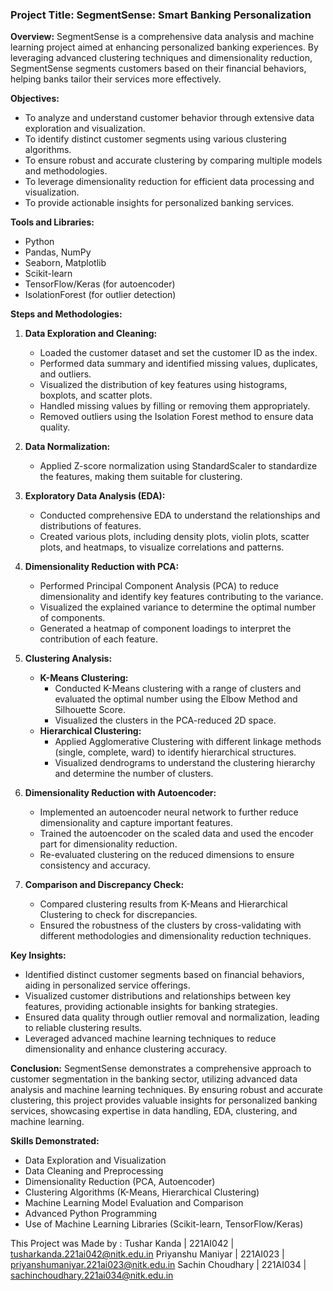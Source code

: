### Project Title: SegmentSense: Smart Banking Personalization

**Overview:**
SegmentSense is a comprehensive data analysis and machine learning project aimed at enhancing personalized banking experiences. By leveraging advanced clustering techniques and dimensionality reduction, SegmentSense segments customers based on their financial behaviors, helping banks tailor their services more effectively.

**Objectives:**
- To analyze and understand customer behavior through extensive data exploration and visualization.
- To identify distinct customer segments using various clustering algorithms.
- To ensure robust and accurate clustering by comparing multiple models and methodologies.
- To leverage dimensionality reduction for efficient data processing and visualization.
- To provide actionable insights for personalized banking services.

**Tools and Libraries:**
- Python
- Pandas, NumPy
- Seaborn, Matplotlib
- Scikit-learn
- TensorFlow/Keras (for autoencoder)
- IsolationForest (for outlier detection)

**Steps and Methodologies:**

1. **Data Exploration and Cleaning:**
    - Loaded the customer dataset and set the customer ID as the index.
    - Performed data summary and identified missing values, duplicates, and outliers.
    - Visualized the distribution of key features using histograms, boxplots, and scatter plots.
    - Handled missing values by filling or removing them appropriately.
    - Removed outliers using the Isolation Forest method to ensure data quality.

2. **Data Normalization:**
    - Applied Z-score normalization using StandardScaler to standardize the features, making them suitable for clustering.

3. **Exploratory Data Analysis (EDA):**
    - Conducted comprehensive EDA to understand the relationships and distributions of features.
    - Created various plots, including density plots, violin plots, scatter plots, and heatmaps, to visualize correlations and patterns.

4. **Dimensionality Reduction with PCA:**
    - Performed Principal Component Analysis (PCA) to reduce dimensionality and identify key features contributing to the variance.
    - Visualized the explained variance to determine the optimal number of components.
    - Generated a heatmap of component loadings to interpret the contribution of each feature.

5. **Clustering Analysis:**
    - **K-Means Clustering:**
        - Conducted K-Means clustering with a range of clusters and evaluated the optimal number using the Elbow Method and Silhouette Score.
        - Visualized the clusters in the PCA-reduced 2D space.
    - **Hierarchical Clustering:**
        - Applied Agglomerative Clustering with different linkage methods (single, complete, ward) to identify hierarchical structures.
        - Visualized dendrograms to understand the clustering hierarchy and determine the number of clusters.

6. **Dimensionality Reduction with Autoencoder:**
    - Implemented an autoencoder neural network to further reduce dimensionality and capture important features.
    - Trained the autoencoder on the scaled data and used the encoder part for dimensionality reduction.
    - Re-evaluated clustering on the reduced dimensions to ensure consistency and accuracy.

7. **Comparison and Discrepancy Check:**
    - Compared clustering results from K-Means and Hierarchical Clustering to check for discrepancies.
    - Ensured the robustness of the clusters by cross-validating with different methodologies and dimensionality reduction techniques.

**Key Insights:**
- Identified distinct customer segments based on financial behaviors, aiding in personalized service offerings.
- Visualized customer distributions and relationships between key features, providing actionable insights for banking strategies.
- Ensured data quality through outlier removal and normalization, leading to reliable clustering results.
- Leveraged advanced machine learning techniques to reduce dimensionality and enhance clustering accuracy.

**Conclusion:**
SegmentSense demonstrates a comprehensive approach to customer segmentation in the banking sector, utilizing advanced data analysis and machine learning techniques. By ensuring robust and accurate clustering, this project provides valuable insights for personalized banking services, showcasing expertise in data handling, EDA, clustering, and machine learning.

**Skills Demonstrated:**
- Data Exploration and Visualization
- Data Cleaning and Preprocessing
- Dimensionality Reduction (PCA, Autoencoder)
- Clustering Algorithms (K-Means, Hierarchical Clustering)
- Machine Learning Model Evaluation and Comparison
- Advanced Python Programming
- Use of Machine Learning Libraries (Scikit-learn, TensorFlow/Keras)


This Project was Made by :
Tushar Kanda | 221AI042 | tusharkanda.221ai042@nitk.edu.in
Priyanshu Maniyar | 221AI023 | priyanshumaniyar.221ai023@nitk.edu.in
Sachin Choudhary | 221AI034 | sachinchoudhary.221ai034@nitk.edu.in

